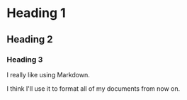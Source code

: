 # Heading 1
## Heading 2
### Heading 3

I really like using Markdown.

I think I'll use it to format all of my documents from now on.
